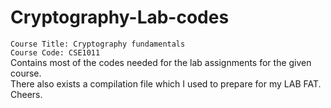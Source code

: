 # Cryptography-Lab-codes
`Course Title: Cryptography fundamentals`<br>
`Course Code: CSE1011`<br>
Contains most of the codes needed for the lab assignments for the given course.<br>
There also exists a compilation file which I used to prepare for my LAB FAT. <br>
Cheers.<br>
